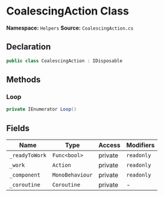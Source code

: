 # CoalescingAction Class

**Namespace:** `Helpers`
**Source:** `CoalescingAction.cs`

## Declaration

```csharp
public class CoalescingAction : IDisposable
```

## Methods

### Loop

```csharp
private IEnumerator Loop()
```

## Fields

| Name | Type | Access | Modifiers |
|------|------|--------|-----------|
| `_readyToWork` | `Func<bool>` | private | `readonly` |
| `_work` | `Action` | private | `readonly` |
| `_component` | `MonoBehaviour` | private | `readonly` |
| `_coroutine` | `Coroutine` | private | - |

